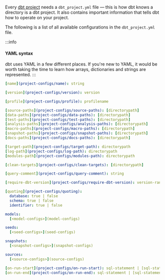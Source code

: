 Every [dbt project](projects) needs a `dbt_project.yml` file — this is how dbt knows a directory is a dbt project. It also contains important information that tells dbt how to operate on your project.

The following is a list of all available configurations in the `dbt_project.yml` file.

:::info
    <h4>YAML syntax</h4>
    dbt uses YAML in a few different places. If you're new to YAML, it would be worth taking the time to learn how arrays, dictionaries and strings are represented.
:::

<File name='dbt_project.yml'>

```yml
[name](project-configs/name): string

[version](project-configs/version): version

[profile](project-configs/profile): profilename

[source-paths](project-configs/source-paths): [directorypath]
[data-paths](project-configs/data-paths): [directorypath]
[test-paths](project-configs/test-paths): [directorypath]
[analysis-paths](project-configs/analysis-paths): [directorypath]
[macro-paths](project-configs/macro-paths): [directorypath]
[snapshot-paths](project-configs/snapshot-paths): [directorypath]
[docs-paths](project-configs/docs-paths): [directorypath]

[target-path](project-configs/target-path): directorypath
[log-path](project-configs/log-path): directorypath
[modules-path](project-configs/modules-path): directorypath

[clean-targets](project-configs/clean-targets): [directorypath]

[query-comment](project-configs/query-comment): string

[require-dbt-version](project-configs/require-dbt-version): version-range | [version-range]

[quoting](project-configs/quoting):
  database: true | false
  schema: true | false
  identifier: true | false

models:
  [<model-configs>](model-configs)

seeds:
  [<seed-configs>](seed-configs)

snapshots:
  [<snapshot-configs>](snapshot-configs)

sources:
  [<source-configs>](source-configs)

[on-run-start](project-configs/on-run-start): sql-statement | [sql-statement]
[on-run-end](project-configs/on-run-end): sql-statement | [sql-statement]

```

</File>
